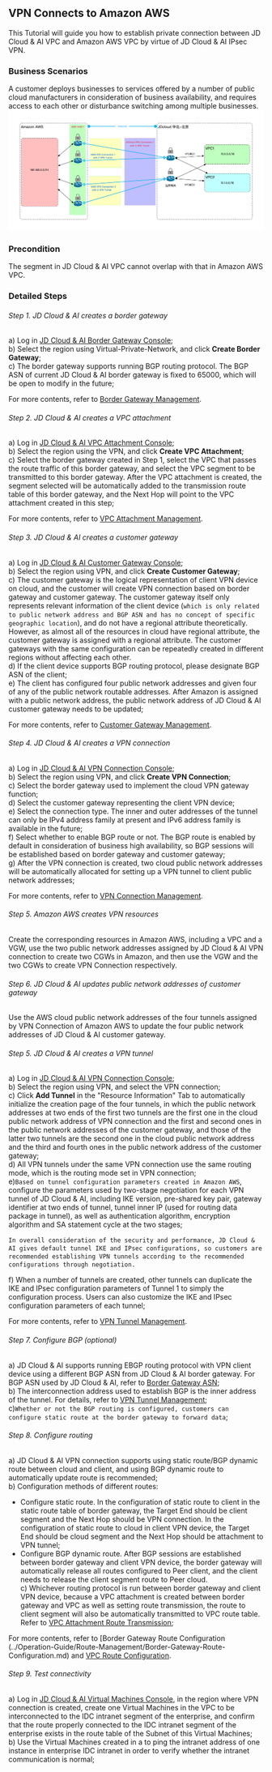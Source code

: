 ## VPN Connects to Amazon AWS
This Tutorial will guide you how to establish private connection between JD Cloud & AI VPC and Amazon AWS VPC by virtue of JD Cloud & AI IPsec VPN.

### Business Scenarios
A customer deploys businesses to services offered by a number of public cloud manufacturers in consideration of business availability, and requires access to each other or disturbance switching among multiple businesses.</br>
![](../../../../image/Networking/VPN/Best-Practices/connection-with-amazon.png)

### Precondition
The segment in JD Cloud & AI VPC cannot overlap with that in Amazon AWS VPC.

### Detailed Steps
###### Step 1. JD Cloud & AI creates a border gateway

a) Log in [JD Cloud & AI Border Gateway Console](https://cns-console.jdcloud.com/host/borderGateway/list);  </br>
b) Select the region using Virtual-Private-Network, and click **Create Border Gateway**;</br>
c) The border gateway supports running BGP routing protocol. The BGP ASN of current JD Cloud & AI border gateway is fixed to 65000, which will be open to modify in the future;</br>

For more contents, refer to [Border Gateway Management](../Operation-Guide/Border-Gateway-Management/Border-Gateway-Configuration.md).

###### Step 2. JD Cloud & AI creates a VPC attachment
a) Log in [JD Cloud & AI VPC Attachment Console](https://cns-console.jdcloud.com/host/vpcAttachment/list);  </br>
b) Select the region using the VPN, and click **Create VPC Attachment**;</br>
c) Select the border gateway created in Step 1, select the VPC that passes the route traffic of this border gateway, and select the VPC segment to be transmitted to this border gateway. After the VPC attachment is created, the segment selected will be automatically added to the transmission route table of this border gateway, and the Next Hop will point to the VPC attachment created in this step;</br>

For more contents, refer to [VPC Attachment Management](../Operation-Guide/Border-Gateway-Management/VPC-Attachment-Configuration.md).

###### Step 3. JD Cloud & AI creates a customer gateway
a) Log in [JD Cloud & AI Customer Gateway Console](https://cns-console.jdcloud.com/host/customerGateway/list);  </br>
b) Select the region using VPN, and click **Create Customer Gateway**;</br>
c) The customer gateway is the logical representation of client VPN device on cloud, and the customer will create VPN connection based on border gateway and customer gateway. The customer gateway itself only represents relevant information of the client device (``which is only related to public network address and BGP ASN and has no concept of specific geographic location``), and do not have a regional attribute theoretically. However, as almost all of the resources in cloud have regional attribute, the customer gateway is assigned with a regional attribute. The customer gateways with the same configuration can be repeatedly created in different regions without affecting each other.</br>
d) If the client device supports BGP routing protocol, please designate BGP ASN of the client;</br>
e) The client has configured four public network addresses and given four of any of the public network routable addresses. After Amazon is assigned with a public network address, the public network address of JD Cloud & AI customer gateway needs to be updated;</br>

For more contents, refer to [Customer Gateway Management](../Operation-Guide/Customer-Gateway-Management/Customer-Gateway-Configuration.md).

###### Step 4. JD Cloud & AI creates a VPN connection
a) Log in [JD Cloud & AI VPN Connection Console](https://cns-console.jdcloud.com/host/vpnConnection/list);  </br>
b) Select the region using VPN, and click **Create VPN Connection**;</br>
c) Select the border gateway used to implement the cloud VPN gateway function;</br>
d) Select the customer gateway representing the client VPN device;</br>
e) Select the connection type. The inner and outer addresses of the tunnel can only be IPv4 address family at present and IPv6 address family is available in the future;</br>
f) Select whether to enable BGP route or not. The BGP route is enabled by default in consideration of business high availability, so BGP sessions will be established based on border gateway and customer gateway;</br>
g) After the VPN connection is created, two cloud public network addresses will be automatically allocated for setting up a VPN tunnel to client public network addresses;</br>

For more contents, refer to [VPN Connection Management](../Operation-Guide/VPN-Connection-Management/VPN-Connection-Configuration.md).

###### Step 5. Amazon AWS creates VPN resources
Create the corresponding resources in Amazon AWS, including a VPC and a VGW, use the two public network addresses assigned by JD Cloud & AI VPN connection to create two CGWs in Amazon, and then use the VGW and the two CGWs to create VPN Connection respectively.

###### Step 6. JD Cloud & AI updates public network addresses of customer gateway
Use the AWS cloud public network addresses of the four tunnels assigned by VPN Connection of Amazon AWS to update the four public network addresses of JD Cloud & AI customer gateway.

###### Step 5. JD Cloud & AI creates a VPN tunnel
a) Log in [JD Cloud & AI VPN Connection Console](https://cns-console.jdcloud.com/host/vpnConnection/list);  </br>
b) Select the region using VPN, and select the VPN connection;</br>
c) Click **Add Tunnel** in the "Resource Information" Tab to automatically initialize the creation page of the four tunnels, in which the public network addresses at two ends of the first two tunnels are the first one in the cloud public network address of VPN connection and the first and second ones in the public network addresses of the customer gateway, and those of the latter two tunnels are the second one in the cloud public network address and the third and fourth ones in the public network address of the customer gateway; </br>
d) All VPN tunnels under the same VPN connection use the same routing mode, which is the routing mode set in VPN connection;</br>
e)``Based on tunnel configuration parameters created in Amazon AWS``, configure the parameters used by two-stage negotiation for each VPN tunnel of JD Cloud & AI, including IKE version, pre-shared key pair, gateway identifier at two ends of tunnel, tunnel inner IP (used for routing data package in tunnel), as well as authentication algorithm, encryption algorithm and SA statement cycle at the two stages;</br>
```
In overall consideration of the security and performance, JD Cloud & AI gives default tunnel IKE and IPsec configurations, so customers are recommended establishing VPN tunnels according to the recommended configurations through negotiation.
```
f) When a number of tunnels are created, other tunnels can duplicate the IKE and IPsec configuration parameters of Tunnel 1 to simply the configuration process. Users can also customize the IKE and IPsec configuration parameters of each tunnel;</br>

For more contents, refer to [VPN Tunnel Management](../Operation-Guide/VPN-Connection-Management/VPN-Tunnel-Configuration.md).

###### Step 7. Configure BGP (optional)
a) JD Cloud & AI supports running EBGP routing protocol with VPN client device using a different BGP ASN from JD Cloud & AI border gateway. For BGP ASN used by JD Cloud & AI, refer to [Border Gateway ASN](../Operation-Guide/Border-Gateway-Management/Border-Gateway-Configuration.md);</br>
b) The interconnection address used to establish BGP is the inner address of the tunnel. For details, refer to [VPN Tunnel Management](../Operation-Guide/VPN-Connection-Management/VPN-Tunnel-Configuration.md);</br>
c)``Whether or not the BGP routing is configured, customers can configure static route at the border gateway to forward data``;</br>

###### Step 8. Configure routing
a) JD Cloud & AI VPN connection supports using static route/BGP dynamic route between cloud and client, and using BGP dynamic route to automatically update route is recommended;</br>
b) Configuration methods of different routes:</br>
  * Configure static route. In the configuration of static route to client in the static route table of border gateway, the Target End should be client segment and the Next Hop should be VPN connection. In the configuration of static route to cloud in client VPN device, the Target End should be cloud segment and the Next Hop should be attachment to VPN tunnel;</br>
  * Configure BGP dynamic route. After BGP sessions are established between border gateway and client VPN device, the border gateway will automatically release all routes configured to Peer client, and the client needs to release the client segment route to Peer cloud.</br>
c) Whichever routing protocol is run between border gateway and client VPN device, because a VPC attachment is created between border gateway and VPC as well as setting route transmission, the route to client segment will also be automatically transmitted to VPC route table. Refer to [VPC Attachment Route Transmission](https://docs.jdcloud.com/en/direct-connection/vpc-interface-features);</br>

For more contents, refer to [Border Gateway Route Configuration (../Operation-Guide/Route-Management/Border-Gateway-Route-Configuration.md) and [VPC Route Configuration](../Operation-Guide/Route-Management/VPC-Route-Configuration.md).

###### Step 9. Test connectivity
a) Log in [JD Cloud & AI Virtual Machines Console](https://cns-console.jdcloud.com/host/compute/list), in the region where VPN connection is created, create one Virtual Machines in the VPC to be interconnected to the IDC intranet segment of the enterprise, and confirm that the route properly connected to the IDC intranet segment of the enterprise exists in the route table of the Subnet of this Virtual Machines;  </br>
b) Use the Virtual Machines created in a to ping the intranet address of one instance in enterprise IDC intranet in order to verify whether the intranet communication is normal;</br>
